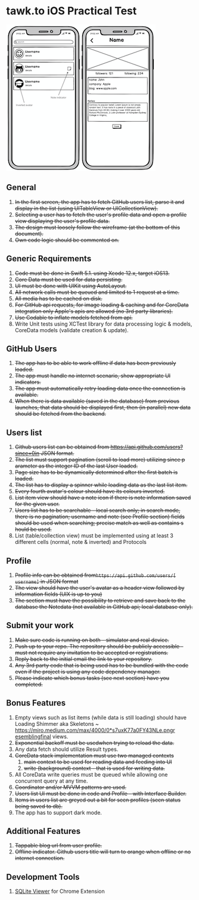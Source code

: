 # tawk.to iOS Practical Test

![Wireframe](github-users-wireframe.png)

## General

1. ~~In the first screen, the app has to fetch GitHub users list, parse it and display in the list (using UITableView or UICollectionView).~~
2. ~~Selecting a user has to fetch the user's profile data and open a profile view displaying the user's profile data.~~
3. ~~The design must loosely follow the wireframe (at the bottom of this document).~~
4. ~~Own code logic should be commented on.~~

## Generic Requirements

1. ~~Code must be done in Swift 5.1. using Xcode 12.x, target iOS13.~~
2. ~~Core Data​ must be used for data persisting.~~
3. ~~UI must be done with ​UIKit ​using ​AutoLayout.~~
4. ~~All ​network calls​ must be ​queued​ and l​imited ​to ​1 ​request at a time.~~
5. ~~All ​media ​has to be ​cached​ on disk.~~
6. ~~For GitHub api requests, for image loading & caching and for CoreData integration only Apple's apis are allowed (no 3rd party libraries).~~
7. ~~Use Codable to inflate models fetched from api.~~
8. Write Unit tests using ​XCTest ​library for data processing logic & models, CoreData
models (validate creation & update).

## GitHub Users

1. ~~The app has to be able to work ​offline ​if data has been previously loaded.~~
2. ~~The app must handle ​no internet ​scenario, show appropriate UI indicators.~~
3. ~~The app must ​automatically​ retry loading data once the connection is available.~~
4. ~~When there is data available (saved in the database) from previous launches, that
data should be displayed first, then (in parallel) new data should be fetched from the backend.~~

## Users list

1. ~~Github users list can be obtained from ​https://api.github.com/users?since=0​in JSON format.~~
2. ~~The list must support pagination (​scroll to load more​) utilizing ​since p​arameter as the integer ID of the last User loaded.~~
3. ~~Page size​ has to be dynamically determined after the first batch is loaded.~~
4. ~~The list has to display a spinner while loading data as the last list item.~~
5. ~~Every fourth avatar's colour should have its colours inverted.~~
6. ~~List item view should have a note icon if there is note information saved for the given user.~~
7. ~~Users list has to be searchable - local search only; in ​search mode,​ there is no
pagination; username and note (see Profile section) fields should be used when
searching; precise match as well as ​contains s​ hould be used.~~
8. List (table/collection view) must be implemented using at least ​3 different cells
(normal, note & inverted) and ​Protocols

## Profile

1. ~~Profile info can be obtained from ​`https://api.github.com/users/[​username]​` in JSON format~~​
2. ~~The view should have the user's avatar as a header view followed by information fields (UIX is up to you)~~
3. ~~The section must have the possibility to retrieve and save back to the database the Note​data (not available in GitHub api; local database only).~~

## Submit your work

1. ~~Make sure code is running on both - simulator and real device.~~
2. ~~Push up to your repo. The repository should be publicly accessible - must not require
any invitation to be accepted or registrations.~~
3. ~~Reply back to the initial email the link to your repository.~~
4. ~~Any 3rd party code that is being used has to be bundled with the code even if the
project is using any code dependency manager.~~
5. ~~Please indicate which bonus tasks (see next section) have you completed.~~

## Bonus Features

1. Empty views such as list items (while data is still loading) should have Loading Shimmer aka ​Skeletons ​~ https://miro.medium.com/max/4000/0*s7uxK77a0FY43NLe.png​r​esembling​final views.​
2. ~~Exponential backoff ​must be used​​when trying to reload the data.~~
3. Any data fetch should utilize ​Result types.​
4. ~~CoreData stack implementation must use t​wo managed contexts~~
	1. ~~​main context ​to
be used for reading data and feeding into UI~~
	2. ~~write (​background) context​ - that is
used for writing data.~~
5. All CoreData ​write ​queries must be ​queued​ while allowing one concurrent query at
any time.
6. ~~Coordinator and/or MVVM patterns are used.~~
7. ~~Users list UI must be done in code and Profile - with Interface Builder.~~
8. ~~Items in users list are greyed out a bit for seen profiles (seen status being saved to
db).~~
9. The app has to support ​dark mode.​

## Additional Features

1. ~~Tappable blog url from user profile.~~
2. ~~Offline indicator. Github users title will turn to orange when offline or no internet connection.~~

## Development Tools

1. [SQLite Viewer](https://chrome.google.com/webstore/detail/sqlite-viewer/golagekponhmgfoofmlepfobdmhpajia/related?hl=en) for Chrome Extension